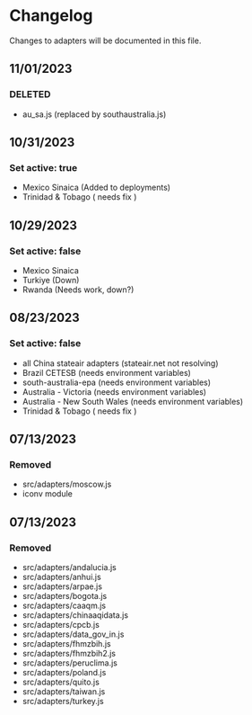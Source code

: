# Changelog

Changes to adapters will be documented in this file.

## 11/01/2023
### DELETED
- au_sa.js (replaced by southaustralia.js)

## 10/31/2023
### Set active: true
- Mexico Sinaica (Added to deployments)
- Trinidad & Tobago ( needs fix )

## 10/29/2023
### Set active: false
- Mexico Sinaica
- Turkiye (Down)
- Rwanda (Needs work, down?)
  
## 08/23/2023
### Set active: false
- all China stateair adapters (stateair.net not resolving)
- Brazil CETESB (needs environment variables)
- south-australia-epa (needs environment variables)
- Australia - Victoria (needs environment variables)
- Australia - New South Wales (needs environment variables)
- Trinidad & Tobago ( needs fix )

## 07/13/2023
### Removed
- src/adapters/moscow.js
- iconv module

## 07/13/2023
### Removed
- src/adapters/andalucia.js
- src/adapters/anhui.js
- src/adapters/arpae.js
- src/adapters/bogota.js
- src/adapters/caaqm.js
- src/adapters/chinaaqidata.js
- src/adapters/cpcb.js
- src/adapters/data_gov_in.js
- src/adapters/fhmzbih.js
- src/adapters/fhmzbih2.js
- src/adapters/peruclima.js
- src/adapters/poland.js
- src/adapters/quito.js
- src/adapters/taiwan.js
- src/adapters/turkey.js
